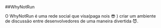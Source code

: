 ##WhyNotRun

O WhyNotRun é uma rede social que visa(paga nois :sunglasses: ) criar um ambiente de discussão entre desenvolvedores de uma maneira divertida :smiling_imp:.